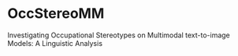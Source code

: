 # OccStereoMM
Investigating Occupational Stereotypes on Multimodal text-to-image Models: A Linguistic Analysis
